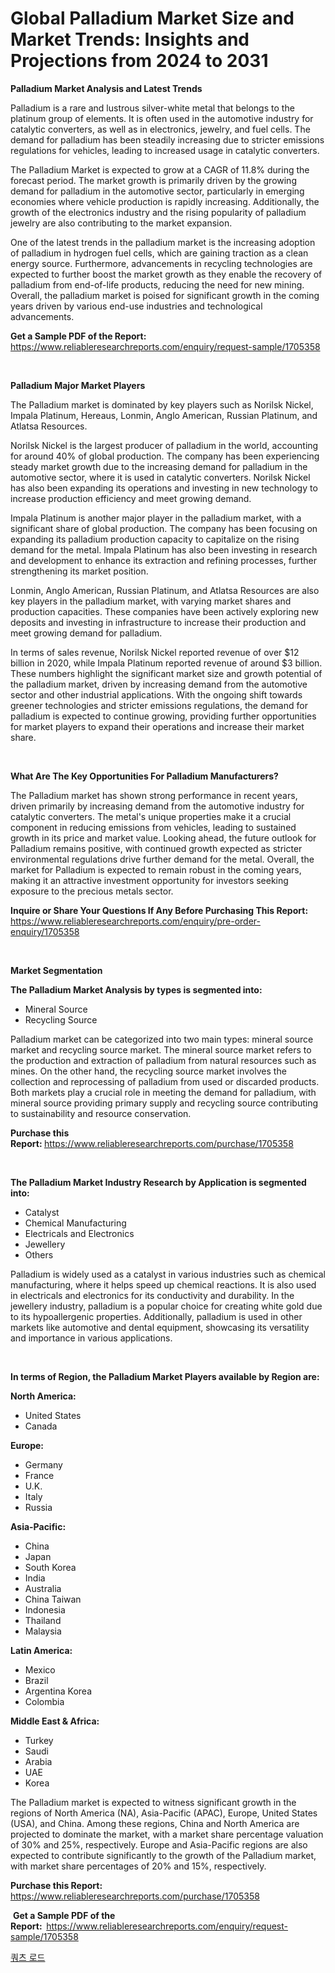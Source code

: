 <p><h1>Global Palladium Market Size and Market Trends: Insights and Projections from 2024 to 2031</h1></p><p><strong>Palladium Market Analysis and Latest Trends</strong></p>
<p><p>Palladium is a rare and lustrous silver-white metal that belongs to the platinum group of elements. It is often used in the automotive industry for catalytic converters, as well as in electronics, jewelry, and fuel cells. The demand for palladium has been steadily increasing due to stricter emissions regulations for vehicles, leading to increased usage in catalytic converters.</p><p>The Palladium Market is expected to grow at a CAGR of 11.8% during the forecast period. The market growth is primarily driven by the growing demand for palladium in the automotive sector, particularly in emerging economies where vehicle production is rapidly increasing. Additionally, the growth of the electronics industry and the rising popularity of palladium jewelry are also contributing to the market expansion.</p><p>One of the latest trends in the palladium market is the increasing adoption of palladium in hydrogen fuel cells, which are gaining traction as a clean energy source. Furthermore, advancements in recycling technologies are expected to further boost the market growth as they enable the recovery of palladium from end-of-life products, reducing the need for new mining. Overall, the palladium market is poised for significant growth in the coming years driven by various end-use industries and technological advancements.</p></p>
<p><strong>Get a Sample PDF of the Report:&nbsp;</strong> <a href="https://www.reliableresearchreports.com/enquiry/request-sample/1705358">https://www.reliableresearchreports.com/enquiry/request-sample/1705358</a></p>
<p>&nbsp;</p>
<p><strong>Palladium Major Market Players</strong></p>
<p><p>The Palladium market is dominated by key players such as Norilsk Nickel, Impala Platinum, Hereaus, Lonmin, Anglo American, Russian Platinum, and Atlatsa Resources. </p><p>Norilsk Nickel is the largest producer of palladium in the world, accounting for around 40% of global production. The company has been experiencing steady market growth due to the increasing demand for palladium in the automotive sector, where it is used in catalytic converters. Norilsk Nickel has also been expanding its operations and investing in new technology to increase production efficiency and meet growing demand.</p><p>Impala Platinum is another major player in the palladium market, with a significant share of global production. The company has been focusing on expanding its palladium production capacity to capitalize on the rising demand for the metal. Impala Platinum has also been investing in research and development to enhance its extraction and refining processes, further strengthening its market position.</p><p>Lonmin, Anglo American, Russian Platinum, and Atlatsa Resources are also key players in the palladium market, with varying market shares and production capacities. These companies have been actively exploring new deposits and investing in infrastructure to increase their production and meet growing demand for palladium.</p><p>In terms of sales revenue, Norilsk Nickel reported revenue of over $12 billion in 2020, while Impala Platinum reported revenue of around $3 billion. These numbers highlight the significant market size and growth potential of the palladium market, driven by increasing demand from the automotive sector and other industrial applications. With the ongoing shift towards greener technologies and stricter emissions regulations, the demand for palladium is expected to continue growing, providing further opportunities for market players to expand their operations and increase their market share.</p></p>
<p>&nbsp;</p>
<p><strong>What Are The Key Opportunities For Palladium Manufacturers?</strong></p>
<p><p>The Palladium market has shown strong performance in recent years, driven primarily by increasing demand from the automotive industry for catalytic converters. The metal's unique properties make it a crucial component in reducing emissions from vehicles, leading to sustained growth in its price and market value. Looking ahead, the future outlook for Palladium remains positive, with continued growth expected as stricter environmental regulations drive further demand for the metal. Overall, the market for Palladium is expected to remain robust in the coming years, making it an attractive investment opportunity for investors seeking exposure to the precious metals sector.</p></p>
<p><strong>Inquire or Share Your Questions If Any Before Purchasing This Report:</strong> <a href="https://www.reliableresearchreports.com/enquiry/pre-order-enquiry/1705358">https://www.reliableresearchreports.com/enquiry/pre-order-enquiry/1705358</a></p>
<p>&nbsp;</p>
<p><strong>Market Segmentation</strong></p>
<p><strong>The Palladium Market Analysis by types is segmented into:</strong></p>
<p><ul><li>Mineral Source</li><li>Recycling Source</li></ul></p>
<p><p>Palladium market can be categorized into two main types: mineral source market and recycling source market. The mineral source market refers to the production and extraction of palladium from natural resources such as mines. On the other hand, the recycling source market involves the collection and reprocessing of palladium from used or discarded products. Both markets play a crucial role in meeting the demand for palladium, with mineral source providing primary supply and recycling source contributing to sustainability and resource conservation.</p></p>
<p><strong>Purchase this Report:&nbsp;</strong><a href="https://www.reliableresearchreports.com/purchase/1705358">https://www.reliableresearchreports.com/purchase/1705358</a></p>
<p>&nbsp;</p>
<p><strong>The Palladium Market Industry Research by Application is segmented into:</strong></p>
<p><ul><li>Catalyst</li><li>Chemical Manufacturing</li><li>Electricals and Electronics</li><li>Jewellery</li><li>Others</li></ul></p>
<p><p>Palladium is widely used as a catalyst in various industries such as chemical manufacturing, where it helps speed up chemical reactions. It is also used in electricals and electronics for its conductivity and durability. In the jewellery industry, palladium is a popular choice for creating white gold due to its hypoallergenic properties. Additionally, palladium is used in other markets like automotive and dental equipment, showcasing its versatility and importance in various applications.</p></p>
<p>&nbsp;</p>
<p><strong>In terms of Region, the Palladium Market Players available by Region are:</strong></p>
<p>
    <p> <strong> North America: </strong>
        <ul>
            <li>United States</li>
            <li>Canada</li>
        </ul>
        </p> 
    <p> <strong> Europe: </strong>
        <ul>
            <li>Germany</li>
            <li>France</li>
            <li>U.K.</li>
            <li>Italy</li>
            <li>Russia</li>
        </ul>
        </p> 
    <p> <strong> Asia-Pacific: </strong>
        <ul>
            <li>China</li>
            <li>Japan</li>
            <li>South Korea</li>
            <li>India</li>
            <li>Australia</li>
            <li>China Taiwan</li>
            <li>Indonesia</li>
            <li>Thailand</li>
            <li>Malaysia</li>
        </ul>
        </p> 
    <p> <strong> Latin America: </strong>
        <ul>
            <li>Mexico</li>
            <li>Brazil</li>
            <li>Argentina Korea</li>
            <li>Colombia</li>
        </ul>
        </p> 
    <p> <strong> Middle East & Africa: </strong>
        <ul>
            <li>Turkey</li>
            <li>Saudi</li>
            <li>Arabia</li>
            <li>UAE</li>
            <li>Korea</li>
        </ul>
    </p>
    </p>
<p><p>The Palladium market is expected to witness significant growth in the regions of North America (NA), Asia-Pacific (APAC), Europe, United States (USA), and China. Among these regions, China and North America are projected to dominate the market, with a market share percentage valuation of 30% and 25%, respectively. Europe and Asia-Pacific regions are also expected to contribute significantly to the growth of the Palladium market, with market share percentages of 20% and 15%, respectively.</p></p>
<p><strong>Purchase this Report: </strong><a href="https://www.reliableresearchreports.com/purchase/1705358">https://www.reliableresearchreports.com/purchase/1705358</a></p>
<p>&nbsp;<strong>Get a Sample PDF of the Report:&nbsp;&nbsp;</strong><a href="https://www.reliableresearchreports.com/enquiry/request-sample/1705358">https://www.reliableresearchreports.com/enquiry/request-sample/1705358</a></p>
<p><strong></strong></p>
<p><p><a href="https://github.com/idcefvhkdut6/Market-Research-Report-List-1/blob/main/4602643191916.md">쿼츠 로드</a></p></p>